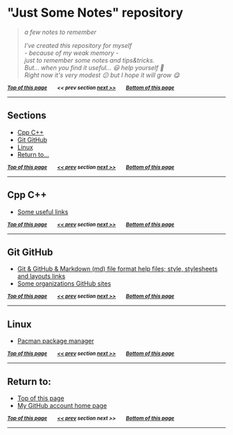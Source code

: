 <a name="0"><a name="pgtop">

# "Just Some Notes" repository</a></a>

> _a few notes to remember_
>
> _I've created this repository for myself <br> - because of my weak memory - <br> just to remember some notes and tips&tricks.<br> But... when you find it useful... :smiley: help yourself :gift: <br> Right now it's very modest :confused: but I hope it will grow :yum:_

<sub>**_[Top of this page](#pgtop)&emsp;&emsp;<< prev section [next >>](#1)&emsp;&emsp;[Bottom of this page](#returnto)_**</sub>

---

<a name="1"><a name="sections">

## Sections</a></a>

- [Cpp C++](#cpp)
- [Git GitHub](#git-github)
- [Linux](#linux)
- [Return to...](#returnto)

<sub>**_[Top of this page](#pgtop)&emsp;&emsp;[<< prev](#0) section [next >>](#2)&emsp;&emsp;[Bottom of this page](#returnto)_**</sub>

---

<a name="2"><a name="cpp">

## Cpp C++</a></a>

- [Some useful links](./Cpp%20C%2B%2B/cpp-useful-links.md#pgtop)

<sub>**_[Top of this page](#pgtop)&emsp;&emsp;[<< prev](#1) section [next >>](#3)&emsp;&emsp;[Bottom of this page](#returnto)_**</sub>

---

<a name="3"><a name="git-github">

## Git GitHub</a></a>

- [Git & GitHub & Markdown (md) file format help files; style, stylesheets and layouts links](./Git%20GitHub/github-help-and-styles.md#pgtop)
- [Some organizations GitHub sites](./Git%20GitHub/github-organizations.md#pgtop)

<sub>**_[Top of this page](#pgtop)&emsp;&emsp;[<< prev](#2) section [next >>](#4)&emsp;&emsp;[Bottom of this page](#returnto)_**</sub>

---

<a name="4"><a name="linux">

## Linux</a></a>

- [Pacman package manager](./Linux/linux-pacman.md#pgtop)

<sub>**_[Top of this page](#pgtop)&emsp;&emsp;[<< prev](#3) section [next >>](#5)&emsp;&emsp;[Bottom of this page](#returnto)_**</sub>

---

<a name="5"><a name="returnto">

## Return to:</a></a>

- [Top of this page](#pgtop)
- [My GitHub account home page](https://github.com/ktprezes)

<sub>**_[Top of this page](#pgtop)&emsp;&emsp;[<< prev](#4) section next >>&emsp;&emsp;[Bottom of this page](#returnto)_**</sub>

---
